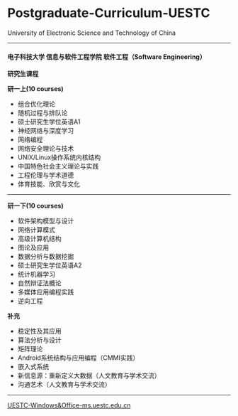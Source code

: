 # Postgraduate-Curriculum-UESTC
University of Electronic Science and Technology of China

---
#### **电子科技大学 信息与软件工程学院 软件工程（Software Engineering）**
**研究生课程**

**研一上(10 courses)**
* 组合优化理论
* 随机过程与排队论
* 硕士研究生学位英语A1
* 神经网络与深度学习
* 网络编程
* 网络安全理论与技术
* UNIX/Linux操作系统内核结构
* 中国特色社会主义理论与实践
* 工程伦理与学术道德
* 体育技能、欣赏与文化

---
**研一下(10 courses)**
* 软件架构模型与设计
* 网络计算模式
* 高级计算机结构
* 图论及应用
* 数据分析与数据挖掘
* 硕士研究生学位英语A2
* 统计机器学习
* 自然辩证法概论
* 多媒体应用编程实践
* 逆向工程

**补充**
* 稳定性及其应用
* 算法分析与设计
* 矩阵理论
* Android系统结构与应用编程（CMMI实践）
* 嵌入式系统
* 新信息源：重新定义大数据（人文教育与学术交流）
* 沟通艺术（人文教育与学术交流）
---
[UESTC-Windows&Office-ms.uestc.edu.cn](http://ms.uestc.edu.cn/)


